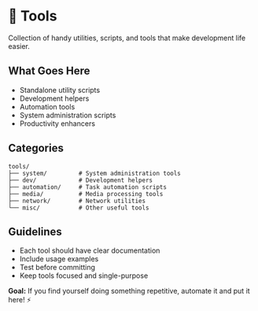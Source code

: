 # 🔧 Tools

Collection of handy utilities, scripts, and tools that make development life easier.

## What Goes Here
- Standalone utility scripts
- Development helpers
- Automation tools
- System administration scripts
- Productivity enhancers

## Categories
```
tools/
├── system/         # System administration tools
├── dev/            # Development helpers
├── automation/     # Task automation scripts
├── media/          # Media processing tools
├── network/        # Network utilities
└── misc/           # Other useful tools
```

## Guidelines
- Each tool should have clear documentation
- Include usage examples
- Test before committing
- Keep tools focused and single-purpose

**Goal:** If you find yourself doing something repetitive, automate it and put it here! ⚡